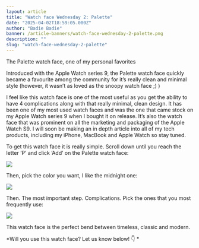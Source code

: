 ```yaml
---
layout: article
title: "Watch face Wednesday 2: Palette"
date: "2025-04-02T18:59:05.000Z"
author: "Badie Badie"
banner: /article-banners/watch-face-wednesday-2-palette.png
description: ""
slug: "watch-face-wednesday-2-palette"
---
```


The Palette watch face, one of my personal favorites

Introduced with the Apple Watch series 9, the Palette watch face quickly became a favourite among the community for it’s really clean and minimal style (however, it wasn’t as loved as the snoopy watch face ;) )

I feel like this watch face is one of the most useful as you get the ability to have 4 complications along with that really minimal, clean design. It has been one of my most used watch faces and was the one that came stock on my Apple Watch series 9 when I bought it on release. It’s also the watch face that was prominent on all the marketing and packaging of the Apple Watch S9. I will soon be making an in depth article into all of my tech products, including my iPhone, MacBook and Apple Watch so stay tuned. 

To get this watch face it is really simple. Scroll down until you reach the letter ’P’ and click ’Add’ on the Palette watch face:

![](https://res.cloudinary.com/dc5w3cjmh/image/upload/v1743620299/Articles/watch-face-wednesday-2-palette/jjyuhpbmuk5zza80yvsq.png)

Then, pick the color you want, I like the midnight one:

![](https://res.cloudinary.com/dc5w3cjmh/image/upload/v1743620297/Articles/watch-face-wednesday-2-palette/c9dyi3nysg7bibqrwqdj.png)

Then. The most important step. Complications. Pick the ones that you most frequently use:

![](https://res.cloudinary.com/dc5w3cjmh/image/upload/v1743620298/Articles/watch-face-wednesday-2-palette/wwsyputjqusvd5sdmjog.png)

This watch face is the perfect bend between timeless, classic and modern.

*Will you use this watch face? Let us know below! 👇 *

